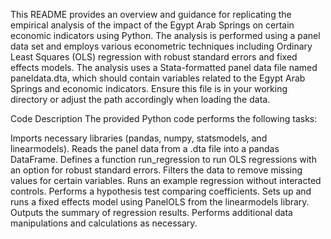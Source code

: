 This README provides an overview and guidance for replicating the empirical analysis of the impact of the Egypt Arab Springs on certain economic indicators using Python. The analysis is performed using a panel data set and employs various econometric techniques including Ordinary Least Squares (OLS) regression with robust standard errors and fixed effects models.
The analysis uses a Stata-formatted panel data file named paneldata.dta, which should contain variables related to the Egypt Arab Springs and economic indicators. Ensure this file is in your working directory or adjust the path accordingly when loading the data.

Code Description
The provided Python code performs the following tasks:

Imports necessary libraries (pandas, numpy, statsmodels, and linearmodels).
Reads the panel data from a .dta file into a pandas DataFrame.
Defines a function run_regression to run OLS regressions with an option for robust standard errors.
Filters the data to remove missing values for certain variables.
Runs an example regression without interacted controls.
Performs a hypothesis test comparing coefficients.
Sets up and runs a fixed effects model using PanelOLS from the linearmodels library.
Outputs the summary of regression results.
Performs additional data manipulations and calculations as necessary.
